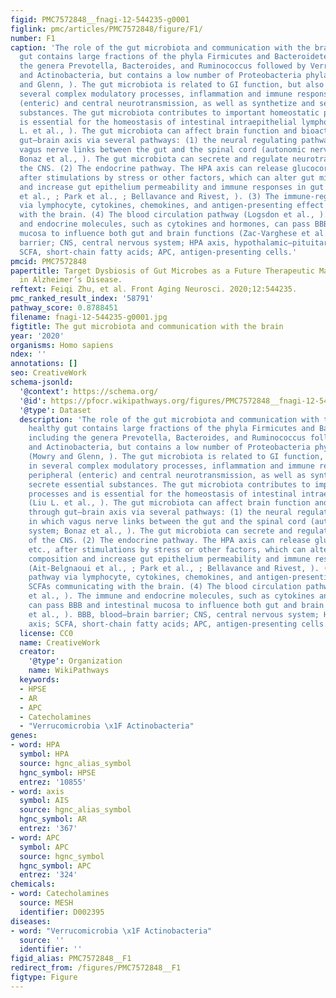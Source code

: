 ```yaml
---
figid: PMC7572848__fnagi-12-544235-g0001
figlink: pmc/articles/PMC7572848/figure/F1/
number: F1
caption: 'The role of the gut microbiota and communication with the brain. A healthy
  gut contains large fractions of the phyla Firmicutes and Bacteroidetes, including
  the genera Prevotella, Bacteroides, and Ruminococcus followed by Verrucomicrobia
  and Actinobacteria, but contains a low number of Proteobacteria phyla members (Mowry
  and Glenn, ). The gut microbiota is related to GI function, but also involved in
  several complex modulatory processes, inflammation and immune response, and peripheral
  (enteric) and central neurotransmission, as well as synthetize and secrete essential
  substances. The gut microbiota contributes to important homeostatic processes and
  is essential for the homeostasis of intestinal intraepithelial lymphocytes (Liu
  L. et al., ). The gut microbiota can affect brain function and bioactivity through
  gut–brain axis via several pathways: (1) the neural regulating pathway, in which
  vagus nerve links between the gut and the spinal cord (autonomic nervous system;
  Bonaz et al., ). The gut microbiota can secrete and regulate neurotransmitters of
  the CNS. (2) The endocrine pathway. The HPA axis can release glucocorticoids, etc.,
  after stimulations by stress or other factors, which can alter gut microbiota composition
  and increase gut epithelium permeability and immune responses in gut (Ait-Belgnaoui
  et al., ; Park et al., ; Bellavance and Rivest, ). (3) The immune-regulating pathway
  via lymphocyte, cytokines, chemokines, and antigen-presenting effect of SCFAs communicating
  with the brain. (4) The blood circulation pathway (Logsdon et al., ). The immune
  and endocrine molecules, such as cytokines and hormones, can pass BBB and intestinal
  mucosa to influence both gut and brain functions (Zac-Varghese et al., ). BBB, blood–brain
  barrier; CNS, central nervous system; HPA axis, hypothalamic–pituitary–adrenal axis;
  SCFA, short-chain fatty acids; APC, antigen-presenting cells.'
pmcid: PMC7572848
papertitle: Target Dysbiosis of Gut Microbes as a Future Therapeutic Manipulation
  in Alzheimer’s Disease.
reftext: Feiqi Zhu, et al. Front Aging Neurosci. 2020;12:544235.
pmc_ranked_result_index: '58791'
pathway_score: 0.8788451
filename: fnagi-12-544235-g0001.jpg
figtitle: The gut microbiota and communication with the brain
year: '2020'
organisms: Homo sapiens
ndex: ''
annotations: []
seo: CreativeWork
schema-jsonld:
  '@context': https://schema.org/
  '@id': https://pfocr.wikipathways.org/figures/PMC7572848__fnagi-12-544235-g0001.html
  '@type': Dataset
  description: 'The role of the gut microbiota and communication with the brain. A
    healthy gut contains large fractions of the phyla Firmicutes and Bacteroidetes,
    including the genera Prevotella, Bacteroides, and Ruminococcus followed by Verrucomicrobia
    and Actinobacteria, but contains a low number of Proteobacteria phyla members
    (Mowry and Glenn, ). The gut microbiota is related to GI function, but also involved
    in several complex modulatory processes, inflammation and immune response, and
    peripheral (enteric) and central neurotransmission, as well as synthetize and
    secrete essential substances. The gut microbiota contributes to important homeostatic
    processes and is essential for the homeostasis of intestinal intraepithelial lymphocytes
    (Liu L. et al., ). The gut microbiota can affect brain function and bioactivity
    through gut–brain axis via several pathways: (1) the neural regulating pathway,
    in which vagus nerve links between the gut and the spinal cord (autonomic nervous
    system; Bonaz et al., ). The gut microbiota can secrete and regulate neurotransmitters
    of the CNS. (2) The endocrine pathway. The HPA axis can release glucocorticoids,
    etc., after stimulations by stress or other factors, which can alter gut microbiota
    composition and increase gut epithelium permeability and immune responses in gut
    (Ait-Belgnaoui et al., ; Park et al., ; Bellavance and Rivest, ). (3) The immune-regulating
    pathway via lymphocyte, cytokines, chemokines, and antigen-presenting effect of
    SCFAs communicating with the brain. (4) The blood circulation pathway (Logsdon
    et al., ). The immune and endocrine molecules, such as cytokines and hormones,
    can pass BBB and intestinal mucosa to influence both gut and brain functions (Zac-Varghese
    et al., ). BBB, blood–brain barrier; CNS, central nervous system; HPA axis, hypothalamic–pituitary–adrenal
    axis; SCFA, short-chain fatty acids; APC, antigen-presenting cells.'
  license: CC0
  name: CreativeWork
  creator:
    '@type': Organization
    name: WikiPathways
  keywords:
  - HPSE
  - AR
  - APC
  - Catecholamines
  - "Verrucomicrobia \x1F Actinobacteria"
genes:
- word: НРА
  symbol: HPA
  source: hgnc_alias_symbol
  hgnc_symbol: HPSE
  entrez: '10855'
- word: ахis
  symbol: AIS
  source: hgnc_alias_symbol
  hgnc_symbol: AR
  entrez: '367'
- word: АРС
  symbol: APC
  source: hgnc_symbol
  hgnc_symbol: APC
  entrez: '324'
chemicals:
- word: Catecholamines
  source: MESH
  identifier: D002395
diseases:
- word: "Verrucomicrobia \x1F Actinobacteria"
  source: ''
  identifier: ''
figid_alias: PMC7572848__F1
redirect_from: /figures/PMC7572848__F1
figtype: Figure
---
```

